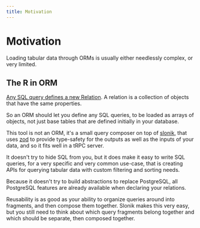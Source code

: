 ```yaml
---
title: Motivation
---
```


# Motivation

Loading tabular data through ORMs is usually either needlessly complex, or very limited.

## The R in ORM

[Any SQL query defines a new Relation](https://theartofpostgresql.com/blog/2019-09-the-r-in-orm/). A relation is a collection of objects that have the same properties.

So an ORM should let you define any SQL queries, to be loaded as arrays of objects, not just base tables that are defined initially in your database.

This tool is not an ORM, it's a small query composer on top of [slonik](https://github.com/gajus/slonik), that uses [zod](https://github.com/colinhacks/zod) to provide type-safety for the outputs as well as the inputs of your data, and so it fits well in a tRPC server.

It doesn't try to hide SQL from you, but it does make it easy to write SQL queries, for a very specific and very common use-case, that is creating APIs for querying tabular data with custom filtering and sorting needs.

Because it doesn't try to build abstractions to replace PostgreSQL, all PostgreSQL features are already available when declaring your relations.

Reusability is as good as your ability to organize queries around into fragments, and then compose them together. Slonik makes this very easy, but you still need to think about which query fragments belong together and which should be separate, then composed together.